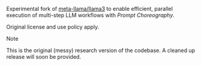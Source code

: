 Experimental fork of [meta-llama/llama3](https://github.com/meta-llama/llama3) to enable efficient, parallel execution of multi-step LLM workflows with _Prompt Choreography_. 

Original license and use policy apply.

> [!NOTE]
> This is the original (messy) research version of the codebase. A cleaned up release will soon be provided.
